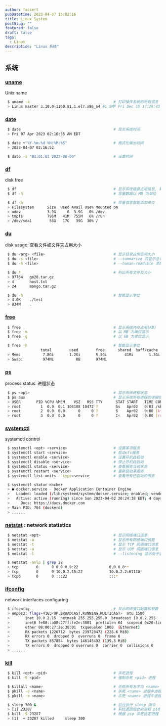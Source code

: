 ```yaml
---
author: facsert
pubDatetime: 2023-04-07 15:02:16
title: Linux System
postSlug: ""
featured: false
draft: false
tags:
  - Linux
description: "Linux 系统"
---
```


<!--
 * @Author       : facsert
 * @Date         : 2023-04-07 15:02:16
 * @LastEditTime : 2023-07-28 12:00:50
 * @Description  : edit description
-->

## 系统

### [uname](https://linux.alianga.com/c/uname.html)

Unix name

```bash
 $ uname -a                                      # 打印操作系统的所有信息
 > Linux master 3.10.0-1160.81.1.el7.x86_64 #1 SMP Fri Dec 16 17:29:43 UTC 2022 x86_64 x86_64 x86_64 GNU/Linux
```

### [date](https://linux.alianga.com/c/date.html)

```bash
 $ date                                          # 现实系统时间
 > Fri 07 Apr 2023 02:16:35 AM EDT

 $ date +"%Y-%m-%d %H:%M:%S"                     # 格式化输出时间
 > 2023-04-07 02:16:52

 $ date -s "01:01:01 2022-08-09"                 # 设置时间
```

### [df](https://linux.alianga.com/c/df.html)

disk free

```bash
 $ df                                            # 显示系统磁盘占用信息, 默认以 KB 为单位
 $ df -h                                         # 容量数据以 MB 为单位

 $ df -h                                         # 容量信息智能添加单位
 > Filesystem      Size  Used Avail Use% Mounted on
 > udev            3.9G     0  3.9G   0% /dev
 > tmpfs           796M   41M  755M   6% /run
 > /dev/sda1        58G   17G   39G  30% /
```

### [du](https://linux.alianga.com/c/du.html)

disk usage: 查看文件或文件夹占用大小

```bash
 $ du <arg> <file>                               # 显示目录占用空间大小
 $ du -s <file>                                  # --summarize 只显示总计占用
 $ du -h <file>                                  # --human-readable 添加单位

 $ du *                                          # 列出所有文件及大小
 > 97764   go20.tar.gz
 > 4       host.txt
 > 24      mongo.tar.gz

 $ du -h                                         # 智能显示单位
 > 4.0K    ./test
 > 834M    .
```

### [free](https://linux.alianga.com/c/free.html)

```bash
 $ free                                          # 显示系统内存占用(KB)
 $ free -m                                       # 以 MB 为单位显示
 $ free -g                                       # 以 GB 为单位显示

 $ free -h                                       # 智能显示单位
                total        used        free      shared  buff/cache   available
 > Mem:          7.8Gi       1.2Gi       5.3Gi        41Mi       1.3Gi       6.3Gi
 > Swap:         974Mi          0B       974Mi
```

### [ps](https://linux.alianga.com/c/ps.html)

process status: 进程状态

```bash
 $ ps <opt>                                      # 显示系统进程状态
 $ ps aux                                        # 显示系统所有进程的详细信息
 > USER       PID %CPU %MEM    VSZ   RSS TTY      STAT START   TIME COMMAND
 > root         1  0.0  0.1 104188 10472 ?        Ss   Apr02   0:03 /sbin/init
 > root         2  0.0  0.0      0     0 ?        S    Apr02   0:00 [kthreadd]
 > root         3  0.0  0.0      0     0 ?        I<   Apr02   0:00 [rcu_gp]
```

### [systemctl](https://linux.alianga.com/c/systemctl.html)

systemctl control

```bash
 $ systemctl <opt> <service>                     # 设置某项服务
 $ systemctl start <service>                     # 启动nfs服务
 $ systemctl enable <service>                    # 设置开机自启动
 $ systemctl disable <service>                   # 停止开机自启动
 $ systemctl status <service>                    # 查看服务当前状态
 $ systemctl restart <service>                   # 重新启动某服务
 $ systemctl list-units --type=service           # 查看所有已启动的服务

 $ systemctl statuc docker
 > ● docker.service - Docker Application Container Engine
 >   Loaded: loaded (/lib/systemd/system/docker.service; enabled; vendor preset: enabled)
 >   Active: active (running) since Sun 2023-04-02 20:24:38 EDT; 4 days ago
 >     Docs: https://docs.docker.com
 > Main PID: 704 (dockerd)
 > ......
```

### [netstat](https://linux.alianga.com/c/netstat.html) : network statistics

```bash
 $ netstat <opt>                                 # 显示网络端口信息
 $ netstat -a                                    # 显示所有网络端口信息
 $ netstat -t                                    # 显示 TCP 网络端口信息
 $ netstat -u                                    # 显示 UDP 网络端口信息
 $ netstat -l                                    # --listening 显示处于监听状态的端口

 $ netstat -anlp | grep 22
 > tcp        0      0 0.0.0.0:22              0.0.0.0:*               LISTEN      577/sshd
 > tcp        0      0 10.0.2.15:22            10.0.2.2:61110          ESTABLISHED 19205/sshd: root@no
 > tcp6       0      0 :::22                   :::*                    LISTEN      577/sshd
```

### [ifconfig](https://linux.alianga.com/c/ifconfig.html)

network interfaces configuring

```bash
 $ ifconfig                                      # 显示网络接口配置和参数
 > enp0s3: flags=4163<UP,BROADCAST,RUNNING,MULTICAST>  mtu 1500
 >       inet 10.0.2.15  netmask 255.255.255.0  broadcast 10.0.2.255
 >       inet6 fe80::a00:27ff:fe2e:3801  prefixlen 64  scopeid 0x20<link>
 >       ether 08:00:27:2e:38:01  txqueuelen 1000  (Ethernet)
 >       RX packets 1226712  bytes 239728472 (228.6 MiB)
 >       RX errors 0  dropped 0  overruns 0  frame 0
 >       TX packets 857854  bytes 146145492 (139.3 MiB)
 >       TX errors 0  dropped 0 overruns 0  carrier 0  collisions 0
 > ......
```

### [kill](https://linux.alianga.com/c/kill.html)

```bash
 $ kill <opt> <pid>                              # 杀死进程
 $ kill -9 <pid>                                 # 强制杀死 <pid> 进程

 $ killall <name>                                # 杀死所有名字为 <name> 进程
 $ pkill -o <name>                               # 杀死 <name> 进程中进程号最小的
 $ pkill -n <name>                               # 杀死 <name> 进程中进程号最大的

 $ sleep 300 &                                   # 后台执行 sleep 指令
 > [1] 23287                                     # 系统返回后台的进程 pid
 $ kill -9 23287                                 # 根据 pip 杀死指定进程
 > [1]  + 23287 killed     sleep 300
```
